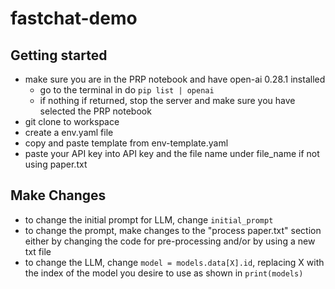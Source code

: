 # fastchat-demo

## Getting started
- make sure you are in the PRP notebook and have open-ai 0.28.1 installed
    * go to the terminal in do `pip list | openai`
    * if nothing if returned, stop the server and make sure you have selected the PRP notebook
- git clone to workspace
- create a env.yaml file
- copy and paste template from env-template.yaml
- paste your API key into API key and the file name under file_name if not using paper.txt

## Make Changes
- to change the initial prompt for LLM, change `initial_prompt`
- to change the prompt, make changes to the "process paper.txt" section either by changing the code for pre-processing and/or by using a new txt file
- to change the LLM, change `model = models.data[X].id`, replacing X with the index of the model you desire to use as shown in `print(models)`
  

